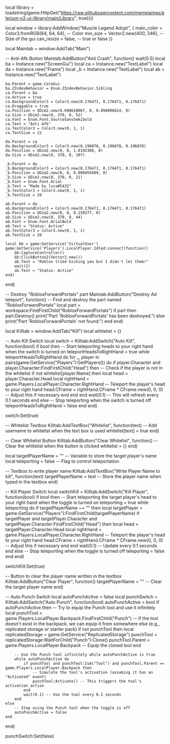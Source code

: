 local library = loadstring(game:HttpGet("https://raw.githubusercontent.com/memejames/elerium-v2-ui-library/main/Library", true))()

local window = library:AddWindow("Muscle Legend Adopt", {
    main_color = Color3.fromRGB(64, 64, 64), -- Color
    min_size = Vector2.new(400, 346), -- Size of the gui
    can_resize = false, -- true or false
})

local Maintab = window:AddTab("Main")

-- Anti-Afk Button
Maintab:AddButton("Anti Crash", function()
    wait(0.5)
    local ba = Instance.new("ScreenGui")
    local ca = Instance.new("TextLabel")
    local da = Instance.new("Frame")
    local _b = Instance.new("TextLabel")
    local ab = Instance.new("TextLabel")

    ba.Parent = game.CoreGui
    ba.ZIndexBehavior = Enum.ZIndexBehavior.Sibling
    ca.Parent = ba
    ca.Active = true
    ca.BackgroundColor3 = Color3.new(0.176471, 0.176471, 0.176471)
    ca.Draggable = true
    ca.Position = UDim2.new(0.698610067, 0, 0.098096624, 0)
    ca.Size = UDim2.new(0, 370, 0, 52)
    ca.Font = Enum.Font.SourceSansSemibold
    ca.Text = "Anti Afk"
    ca.TextColor3 = Color3.new(0, 1, 1)
    ca.TextSize = 22

    da.Parent = ca
    da.BackgroundColor3 = Color3.new(0.196078, 0.196078, 0.196078)
    da.Position = UDim2.new(0, 0, 1.0192306, 0)
    da.Size = UDim2.new(0, 370, 0, 107)

    _b.Parent = da
    _b.BackgroundColor3 = Color3.new(0.176471, 0.176471, 0.176471)
    _b.Position = UDim2.new(0, 0, 0.800455689, 0)
    _b.Size = UDim2.new(0, 370, 0, 21)
    _b.Font = Enum.Font.Arial
    _b.Text = "Made by luca#5432"
    _b.TextColor3 = Color3.new(0, 1, 1)
    _b.TextSize = 20

    ab.Parent = da
    ab.BackgroundColor3 = Color3.new(0.176471, 0.176471, 0.176471)
    ab.Position = UDim2.new(0, 0, 0.158377, 0)
    ab.Size = UDim2.new(0, 370, 0, 44)
    ab.Font = Enum.Font.ArialBold
    ab.Text = "Status: Active"
    ab.TextColor3 = Color3.new(0, 1, 1)
    ab.TextSize = 20

    local bb = game:GetService('VirtualUser')
    game:GetService('Players').LocalPlayer.Idled:connect(function()
        bb:CaptureController()
        bb:ClickButton2(Vector2.new())
        ab.Text = "Roblox tried kicking you but I didn't let them!"
        wait(2)
        ab.Text = "Status: Active"
    end)
end)

-- Destroy "RobloxForwardPortals" part
Maintab:AddButton("Destroy Ad teleport", function()
    -- Find and destroy the part named "RobloxForwardPortals"
    local part = workspace:FindFirstChild("RobloxForwardPortals")
    if part then
        part:Destroy()
        print("Part 'RobloxForwardPortals' has been destroyed.")
    else
        print("Part 'RobloxForwardPortals' not found.")
    end
end)

local Killtab = window:AddTab("Kill")
local whitelist = {}

-- Auto Kill Switch
local switch = Killtab:AddSwitch("Auto Kill", function(bool)
    if bool then
        -- Start teleporting heads to your right hand when the switch is turned on
        teleportHeadsToRightHand = true
        while teleportHeadsToRightHand do
            for _, player in pairs(game:GetService("Players"):GetPlayers()) do
                if player.Character and player.Character:FindFirstChild("Head") then
                    -- Check if the player is not in the whitelist
                    if not whitelist[player.Name] then
                        local head = player.Character.Head
                        local rightHand = game.Players.LocalPlayer.Character.RightHand
                        -- Teleport the player's head to your right hand
                        head.CFrame = rightHand.CFrame * CFrame.new(0, 0, 0)  -- Adjust this if necessary
                    end
                end
            end
            wait(0.1)  -- This will refresh every 0.1 seconds
        end
    else
        -- Stop teleporting when the switch is turned off
        teleportHeadsToRightHand = false
    end
end)

switch:Set(true)

-- Whitelist Textbox
Killtab:AddTextBox("Whitelist", function(text)
    -- Add username to whitelist when the text box is used
    whitelist[text] = true
end)

-- Clear Whitelist Button
Killtab:AddButton("Clear Whitelist", function()
    -- Clear the whitelist when the button is clicked
    whitelist = {}
end)

local targetPlayerName = ""  -- Variable to store the target player's name
local teleporting = false  -- Flag to control teleportation

-- Textbox to write player name
Killtab:AddTextBox("Write Player Name to kill", function(text)
    targetPlayerName = text  -- Store the player name when typed in the textbox
end)

-- Kill Player Switch
local switchKill = Killtab:AddSwitch("Kill Player", function(bool)
    if bool then
        -- Start teleporting the target player's head to your right hand when the toggle is turned on
        teleporting = true
        while teleporting do
            if targetPlayerName ~= "" then
                local targetPlayer = game:GetService("Players"):FindFirstChild(targetPlayerName)
                if targetPlayer and targetPlayer.Character and targetPlayer.Character:FindFirstChild("Head") then
                    local head = targetPlayer.Character.Head
                    local rightHand = game.Players.LocalPlayer.Character.RightHand
                    -- Teleport the player's head to your right hand
                    head.CFrame = rightHand.CFrame * CFrame.new(0, 0, 0)  -- Adjust this if necessary
                end
            end
            wait(0.1)  -- Update every 0.1 seconds
        end
    else
        -- Stop teleporting when the toggle is turned off
        teleporting = false
    end
end)

switchKill:Set(true)

-- Button to clear the player name written in the textbox
Killtab:AddButton("Clear Player", function()
    targetPlayerName = ""  -- Clear the target player name
end)

-- Auto Punch Switch
local autoPunchActive = false
local punchSwitch = Killtab:AddSwitch("Auto Punch", function(bool)
    autoPunchActive = bool
    if autoPunchActive then
        -- Try to equip the Punch tool and use it infinitely
        local punchTool = game.Players.LocalPlayer.Backpack:FindFirstChild("Punch")
        -- If the tool doesn't exist in the backpack, we can equip it from somewhere else (e.g., replicated storage or starter pack)
        if not punchTool then
            local replicatedStorage = game:GetService("ReplicatedStorage")
            punchTool = replicatedStorage:WaitForChild("Punch"):Clone()
            punchTool.Parent = game.Players.LocalPlayer.Backpack -- Equip the cloned tool
        end

        -- Use the Punch tool infinitely while autoPunchActive is true
        while autoPunchActive do
            if punchTool and punchTool:IsA("Tool") and punchTool.Parent == game.Players.LocalPlayer.Backpack then
                -- Simulate the tool's activation (assuming it has an "Activated" event)
                punchTool:Activate() -- This triggers the tool's activation action
            end
            wait(0.1) -- Use the tool every 0.1 seconds
        end
    else
        -- Stop using the Punch tool when the toggle is off
        autoPunchActive = false
    end
end)

punchSwitch:Set(false)

